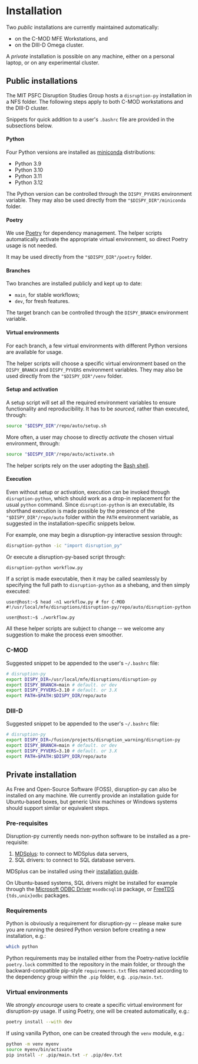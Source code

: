 
# Installation

Two _public_ installations are currently maintained automatically:
- on the C-MOD MFE Workstations, and
- on the DIII-D Omega cluster.

A _private_ installation is possible on any machine, either on a personal laptop, or on any experimental cluster. 

## Public installations

The MIT PSFC Disruption Studies Group hosts a `disruption-py` installation in a NFS folder.
The following steps apply to both C-MOD workstations and the DIII-D cluster.

Snippets for quick addition to a user's `.bashrc` file are provided in the subsections below.

#### Python

Four Python versions are installed as [miniconda](https://docs.anaconda.com/free/miniconda/) distributions:
- Python 3.9
- Python 3.10
- Python 3.11
- Python 3.12

The Python version can be controlled through the `DISPY_PYVERS` environment variable.
They may also be used directly from the `"$DISPY_DIR"/miniconda` folder.

#### Poetry

We use [Poetry](https://python-poetry.org/) for dependency management.
The helper scripts automatically activate the appropriate virtual environment, so direct Poetry usage is not needed.

It may be used directly from the `"$DISPY_DIR"/poetry` folder.

#### Branches

Two branches are installed publicly and kept up to date:
- `main`, for stable workflows;
- `dev`, for fresh features.

The target branch can be controlled through the `DISPY_BRANCH` environment variable. 

#### Virtual environments

For each branch, a few virtual environments with different Python versions are available for usage.

The helper scripts will choose a specific virtual environment based on the `DISPY_BRANCH` and `DISPY_PYVERS` environment variables.
They may also be used directly from the `"$DISPY_DIR"/venv` folder.

#### Setup and activation

A setup script will set all the required environment variables to ensure functionality and reproducibility.
It has to be _sourced_, rather than executed, through:

```bash
source "$DISPY_DIR"/repo/auto/setup.sh
```

More often, a user may choose to directly _activate_ the chosen virtual environment, through:

```bash
source "$DISPY_DIR"/repo/auto/activate.sh
```

The helper scripts rely on the user adopting the [Bash shell](https://www.gnu.org/software/bash/).

#### Execution

Even without setup or activation, execution can be invoked through `disruption-python`, which should work as a drop-in replacement for the usual `python` command.
Since `disruption-python` is an executable, its shorthand execution is made possible by the presence of the `"$DISPY_DIR"/repo/auto` folder within the `PATH` environment variable, as suggested in the installation-specific snippets below.

For example, one may begin a disruption-py interactive session through:

```bash
disruption-python -ic "import disruption_py"
```

Or execute a disruption-py-based script through:

```bash
disruption-python workflow.py
```

If a script is made executable, then it may be called seamlessly by specifying the full path to `disruption-python` as a shebang, and then simply executed:

```
user@host:~$ head -n1 workflow.py # for C-MOD
#!/usr/local/mfe/disruptions/disruption-py/repo/auto/disruption-python

user@host:~$ ./workflow.py
```

All these helper scripts are subject to change -- we welcome any suggestion to make the process even smoother.

### C-MOD

Suggested snippet to be appended to the user's `~/.bashrc` file:

```bash
# disruption-py
export DISPY_DIR=/usr/local/mfe/disruptions/disruption-py
export DISPY_BRANCH=main # default. or dev  
export DISPY_PYVERS=3.10 # default. or 3.X
export PATH=$PATH:$DISPY_DIR/repo/auto
```

### DIII-D

Suggested snippet to be appended to the user's `~/.bashrc` file:

```bash
# disruption-py
export DISPY_DIR=/fusion/projects/disruption_warning/disruption-py
export DISPY_BRANCH=main # default. or dev  
export DISPY_PYVERS=3.10 # default. or 3.X
export PATH=$PATH:$DISPY_DIR/repo/auto
```

## Private installation

As Free and Open-Source Software (FOSS), disruption-py can also be installed on any machine.
We currently provide an installation guide for Ubuntu-based boxes, but generic Unix machines or Windows systems should support similar or equivalent steps. 

### Pre-requisites

Disruption-py currently needs non-python software to be installed as a pre-requisite:
1. [MDSplus](https://www.mdsplus.org/): to connect to MDSplus data servers,
2. SQL drivers: to connect to SQL database servers.

MDSplus can be installed using their [installation guide](https://www.mdsplus.org/index.php/Downloads).

On Ubuntu-based systems, SQL drivers might be installed for example through the [Microsoft ODBC Driver](https://learn.microsoft.com/en-us/sql/connect/odbc/linux-mac/installing-the-microsoft-odbc-driver-for-sql-server?view=sql-server-ver16) `msodbcsql18` package, or [FreeTDS](https://www.freetds.org/) `{tds,unix}odbc` packages.

### Requirements

Python is obviously a requirement for disruption-py -- please make sure you are running the desired Python version before creating a new installation, e.g.:

```bash
which python
```

Python requirements may be installed either from the Poetry-native lockfile `poetry.lock` committed to the repository in the main folder, or through the backward-compatible pip-style `requirements.txt` files named according to the dependency group within the `.pip` folder, e.g. `.pip/main.txt`.

### Virtual environments

We _strongly encourage_ users to create a specific virtual environment for disruption-py usage.
If using Poetry, one will be created automatically, e.g.:

```bash
poetry install --with dev
```

If using vanilla Python, one can be created through the `venv` module, e.g.:

```bash
python -m venv myenv
source myenv/bin/activate
pip install -r .pip/main.txt -r .pip/dev.txt
```
